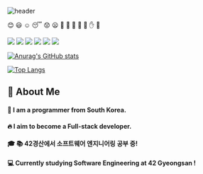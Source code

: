 ![header](https://capsule-render.vercel.app/api?type=waving&color=gradient&height=300&section=header&text=God%20bless%20you!%20%F0%9F%A4%97)

:blush: :smiley: :relaxed: :sleeping: :worried: :frowning:
:muscle: :pray: :clap:  :raised_hands: :open_hands:  :hand: :facepunch:




<img src="https://img.shields.io/badge/C-A8B9CC?style=flat-square&logo=C&logoColor=white"/>
<img src="https://img.shields.io/badge/C++-00599CC?style=flat-square&logo=C++&logoColor=white"/>
<img src="https://img.shields.io/badge/Linux-FCC624?style=flat-square&logo=Linux&logoColor=white"/>
<img src="https://img.shields.io/badge/Slack-4A154B?style=flat-square&logo=Slack&logoColor=white"/>

<img src="https://img.shields.io/badge/Python-3776AB?style=flat-square&logo=Python&logoColor=white"/>
<img src="https://img.shields.io/badge/MySQL-4479A1?style=flat-square&logo=MySQL&logoColor=white"/>

 [![Anurag's GitHub stats](https://github-readme-stats.vercel.app/api?username=composerboyV)](https://github.com/anuraghazra/github-readme-stats)
 
 
 [![Top Langs](https://github-readme-stats.vercel.app/api/top-langs/?username=composerboyV)](https://github.com/composerboyV)



  <!--Body-->
  
  ## 👀 About Me
  #### :raising_hand: I am a programmer from South Korea.<br/>
  #### :fire: I aim to become a Full-stack developer.<br/>
  #### :mortar_board: :books: 42경산에서 소프트웨어 엔지니어링 공부 중!
  #### :computer: Currently studying Software Engineering at 42 Gyeongsan !
  <br/>
  <br/>

